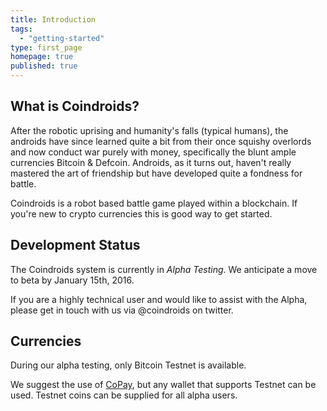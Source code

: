 ```yaml
---
title: Introduction
tags: 
  - "getting-started"
type: first_page
homepage: true
published: true
---
```


## What is Coindroids?

After the robotic uprising and humanity's falls (typical humans), the androids have since learned quite a bit from their once squishy overlords and now conduct war purely with money, specifically the blunt ample currencies Bitcoin & Defcoin. Androids, as it turns out, haven't really mastered the art of friendship but have developed quite a fondness for battle.

Coindroids is a robot based battle game played within a blockchain. If you're new to crypto currencies this is good way to get started.

## Development Status

The Coindroids system is currently in *Alpha Testing*. We anticipate a move to beta by January 15th, 2016. 

If you are a highly technical user and would like to assist with the Alpha, please get in touch with us via @coindroids on twitter.   

## Currencies

During our alpha testing, only Bitcoin Testnet is available. 

We suggest the use of [CoPay](https://copay.io), but any wallet that supports Testnet can be used. Testnet coins can be supplied for all alpha users. 


